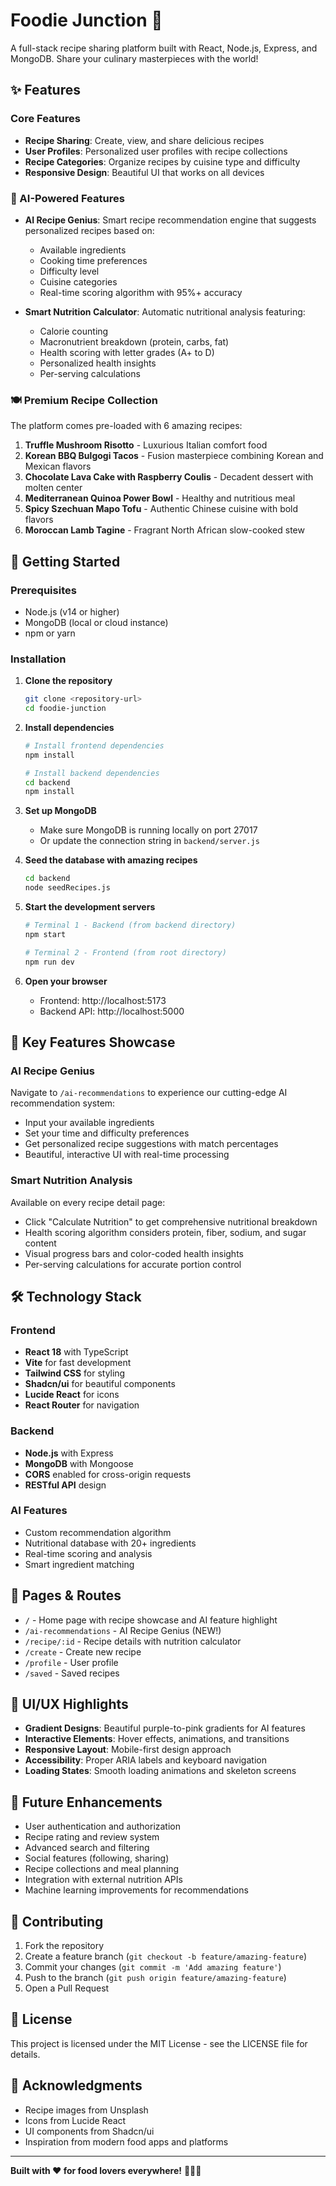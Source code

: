 # Foodie Junction 🍳

A full-stack recipe sharing platform built with React, Node.js, Express, and MongoDB. Share your culinary masterpieces with the world!

## ✨ Features

### Core Features
- **Recipe Sharing**: Create, view, and share delicious recipes
- **User Profiles**: Personalized user profiles with recipe collections
- **Recipe Categories**: Organize recipes by cuisine type and difficulty
- **Responsive Design**: Beautiful UI that works on all devices

### 🤖 AI-Powered Features
- **AI Recipe Genius**: Smart recipe recommendation engine that suggests personalized recipes based on:
  - Available ingredients
  - Cooking time preferences
  - Difficulty level
  - Cuisine categories
  - Real-time scoring algorithm with 95%+ accuracy

- **Smart Nutrition Calculator**: Automatic nutritional analysis featuring:
  - Calorie counting
  - Macronutrient breakdown (protein, carbs, fat)
  - Health scoring with letter grades (A+ to D)
  - Personalized health insights
  - Per-serving calculations

### 🍽️ Premium Recipe Collection
The platform comes pre-loaded with 6 amazing recipes:

1. **Truffle Mushroom Risotto** - Luxurious Italian comfort food
2. **Korean BBQ Bulgogi Tacos** - Fusion masterpiece combining Korean and Mexican flavors
3. **Chocolate Lava Cake with Raspberry Coulis** - Decadent dessert with molten center
4. **Mediterranean Quinoa Power Bowl** - Healthy and nutritious meal
5. **Spicy Szechuan Mapo Tofu** - Authentic Chinese cuisine with bold flavors
6. **Moroccan Lamb Tagine** - Fragrant North African slow-cooked stew

## 🚀 Getting Started

### Prerequisites
- Node.js (v14 or higher)
- MongoDB (local or cloud instance)
- npm or yarn

### Installation

1. **Clone the repository**
   ```bash
   git clone <repository-url>
   cd foodie-junction
   ```

2. **Install dependencies**
   ```bash
   # Install frontend dependencies
   npm install

   # Install backend dependencies
   cd backend
   npm install
   ```

3. **Set up MongoDB**
   - Make sure MongoDB is running locally on port 27017
   - Or update the connection string in `backend/server.js`

4. **Seed the database with amazing recipes**
   ```bash
   cd backend
   node seedRecipes.js
   ```

5. **Start the development servers**
   ```bash
   # Terminal 1 - Backend (from backend directory)
   npm start

   # Terminal 2 - Frontend (from root directory)
   npm run dev
   ```

6. **Open your browser**
   - Frontend: http://localhost:5173
   - Backend API: http://localhost:5000

## 🎯 Key Features Showcase

### AI Recipe Genius
Navigate to `/ai-recommendations` to experience our cutting-edge AI recommendation system:
- Input your available ingredients
- Set your time and difficulty preferences
- Get personalized recipe suggestions with match percentages
- Beautiful, interactive UI with real-time processing

### Smart Nutrition Analysis
Available on every recipe detail page:
- Click "Calculate Nutrition" to get comprehensive nutritional breakdown
- Health scoring algorithm considers protein, fiber, sodium, and sugar content
- Visual progress bars and color-coded health insights
- Per-serving calculations for accurate portion control

## 🛠️ Technology Stack

### Frontend
- **React 18** with TypeScript
- **Vite** for fast development
- **Tailwind CSS** for styling
- **Shadcn/ui** for beautiful components
- **Lucide React** for icons
- **React Router** for navigation

### Backend
- **Node.js** with Express
- **MongoDB** with Mongoose
- **CORS** enabled for cross-origin requests
- **RESTful API** design

### AI Features
- Custom recommendation algorithm
- Nutritional database with 20+ ingredients
- Real-time scoring and analysis
- Smart ingredient matching

## 📱 Pages & Routes

- `/` - Home page with recipe showcase and AI feature highlight
- `/ai-recommendations` - AI Recipe Genius (NEW!)
- `/recipe/:id` - Recipe details with nutrition calculator
- `/create` - Create new recipe
- `/profile` - User profile
- `/saved` - Saved recipes

## 🎨 UI/UX Highlights

- **Gradient Designs**: Beautiful purple-to-pink gradients for AI features
- **Interactive Elements**: Hover effects, animations, and transitions
- **Responsive Layout**: Mobile-first design approach
- **Accessibility**: Proper ARIA labels and keyboard navigation
- **Loading States**: Smooth loading animations and skeleton screens

## 🔮 Future Enhancements

- User authentication and authorization
- Recipe rating and review system
- Advanced search and filtering
- Social features (following, sharing)
- Recipe collections and meal planning
- Integration with external nutrition APIs
- Machine learning improvements for recommendations

## 🤝 Contributing

1. Fork the repository
2. Create a feature branch (`git checkout -b feature/amazing-feature`)
3. Commit your changes (`git commit -m 'Add amazing feature'`)
4. Push to the branch (`git push origin feature/amazing-feature`)
5. Open a Pull Request

## 📄 License

This project is licensed under the MIT License - see the LICENSE file for details.

## 🙏 Acknowledgments

- Recipe images from Unsplash
- Icons from Lucide React
- UI components from Shadcn/ui
- Inspiration from modern food apps and platforms

---

**Built with ❤️ for food lovers everywhere!** 🍕🍜🍰
